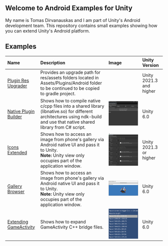 ## Welcome to Android Examples for Unity

My name is Tomas Dirvanauskas and I am part of Unity's Android development team. This repository contains small examples showing how you can extend Unity's Android platform.

## Examples

| **Name**    | **Description** | **Image** | **Unity Version** |
| :--- | :--- | :--- | :--- |
| [Plugin Res Upgrader](/PluginUpgrader/README.md) | Provides an upgrade path for res/assets folders located in Assets/Plugins/Android folder to be continued to be copied to gradle project. | | Unity 2021.3 and higher |
| [Native Plugin Builder](/NativePluginBuilder/README.md) | Shows how to compile native c/cpp files into a shared library (libnative.so) for different architectures using ndk-build and use that native shared library from C# script. | ![](NativePluginBuilder/Docs/img/native_plugin_builder.png) | Unity 6.0 |
| [Icons Extended](/IconsExtended/README.md) | Shows how to access an image from phone's gallery via Android native UI and pass it to Unity.<br>**Note:** Unity view only occupies part of the application window. |  ![](IconsExtended/Docs/img/icons.png) | Unity 2021.3 or higher |
| [Gallery Browser](/GalleryBrowser/README.md) | Shows how to access an image from phone's gallery via Android native UI and pass it to Unity.<br>**Note:** Unity view only occupies part of the application window. |  ![](GalleryBrowser/Docs/img/gallery_browser_index.png) | Unity 6.0 |
| [Extending GameActivity](/GameActivityExpandingBridge/README.md) | Shows how to expand GameActivity C++ bridge files. | ![](GameActivityExpandingBridge/Docs/img/gameactivity_bridge.png)  | Unity 6.0 |
